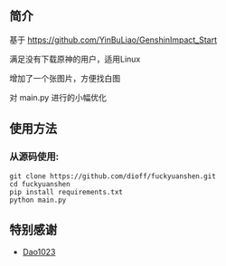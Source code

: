 ## 简介

基于 https://github.com/YinBuLiao/GenshinImpact_Start 

满足没有下载原神的用户，适用Linux

增加了一个张图片，方便找白图

对 main.py 进行的小幅优化


## 使用方法

### 从源码使用:

```
git clone https://github.com/dioff/fuckyuanshen.git
cd fuckyuanshen
pip install requirements.txt
python main.py

```

## 特别感谢

- [Dao1023]('https://kgithub.com/Dao1023/GenshinImpact_Start.git')
